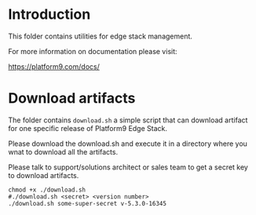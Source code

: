 # Introduction

This folder contains utilities for edge stack management.

For more information on documentation please visit:

https://platform9.com/docs/

# Download artifacts

The folder contains ```download.sh``` a simple script that can download artifact for one specific release of Platform9 Edge Stack.

Please download the download.sh and execute it in a directory where you wnat to download all the artifacts.

Please talk to support/solutions architect or sales team to get a secret key to download artifacts.

```
chmod +x ./download.sh
#./download.sh <secret> <version number>
./download.sh some-super-secret v-5.3.0-16345
```

